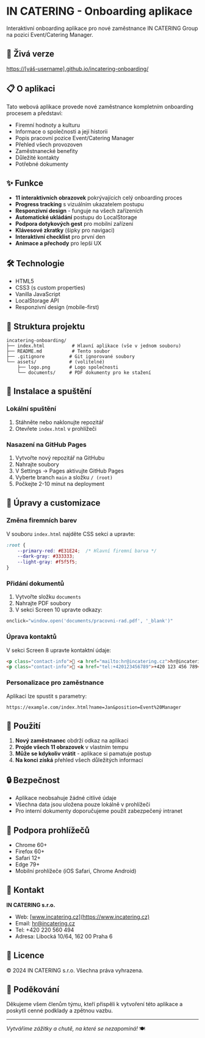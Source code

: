 # IN CATERING - Onboarding aplikace

Interaktivní onboarding aplikace pro nové zaměstnance IN CATERING Group na pozici Event/Catering Manager.

## 🚀 Živá verze
[https://[váš-username].github.io/incatering-onboarding/](https://[váš-username].github.io/incatering-onboarding/)

## 📋 O aplikaci

Tato webová aplikace provede nové zaměstnance kompletním onboarding procesem a představí:
- Firemní hodnoty a kulturu
- Informace o společnosti a její historii
- Popis pracovní pozice Event/Catering Manager
- Přehled všech provozoven
- Zaměstnanecké benefity
- Důležité kontakty
- Potřebné dokumenty

## ✨ Funkce

- **11 interaktivních obrazovek** pokrývajících celý onboarding proces
- **Progress tracking** s vizuálním ukazatelem postupu
- **Responzivní design** - funguje na všech zařízeních
- **Automatické ukládání** postupu do LocalStorage
- **Podpora dotykových gest** pro mobilní zařízení
- **Klávesové zkratky** (šipky pro navigaci)
- **Interaktivní checklist** pro první den
- **Animace a přechody** pro lepší UX

## 🛠️ Technologie

- HTML5
- CSS3 (s custom properties)
- Vanilla JavaScript
- LocalStorage API
- Responzivní design (mobile-first)

## 📁 Struktura projektu

```
incatering-onboarding/
├── index.html          # Hlavní aplikace (vše v jednom souboru)
├── README.md           # Tento soubor
├── .gitignore         # Git ignorované soubory
└── assets/            # (volitelné)
    ├── logo.png       # Logo společnosti
    └── documents/     # PDF dokumenty pro ke stažení
```

## 🔧 Instalace a spuštění

### Lokální spuštění
1. Stáhněte nebo naklonujte repozitář
2. Otevřete `index.html` v prohlížeči

### Nasazení na GitHub Pages
1. Vytvořte nový repozitář na GitHubu
2. Nahrajte soubory
3. V Settings → Pages aktivujte GitHub Pages
4. Vyberte branch `main` a složku `/ (root)`
5. Počkejte 2-10 minut na deployment

## 📝 Úpravy a customizace

### Změna firemních barev
V souboru `index.html` najděte CSS sekci a upravte:
```css
:root {
    --primary-red: #E31E24;  /* Hlavní firemní barva */
    --dark-gray: #333333;
    --light-gray: #f5f5f5;
}
```

### Přidání dokumentů
1. Vytvořte složku `documents`
2. Nahrajte PDF soubory
3. V sekci Screen 10 upravte odkazy:
```javascript
onclick="window.open('documents/pracovni-rad.pdf', '_blank')"
```

### Úprava kontaktů
V sekci Screen 8 upravte kontaktní údaje:
```html
<p class="contact-info">📧 <a href="mailto:hr@incatering.cz">hr@incatering.cz</a></p>
<p class="contact-info">📱 <a href="tel:+420123456789">+420 123 456 789</a></p>
```

### Personalizace pro zaměstnance
Aplikaci lze spustit s parametry:
```
https://example.com/index.html?name=Jan&position=Event%20Manager
```

## 🎯 Použití

1. **Nový zaměstnanec** obdrží odkaz na aplikaci
2. **Projde všech 11 obrazovek** v vlastním tempu
3. **Může se kdykoliv vrátit** - aplikace si pamatuje postup
4. **Na konci získá** přehled všech důležitých informací

## 🔒 Bezpečnost

- Aplikace neobsahuje žádné citlivé údaje
- Všechna data jsou uložena pouze lokálně v prohlížeči
- Pro interní dokumenty doporučujeme použít zabezpečený intranet

## 📱 Podpora prohlížečů

- Chrome 60+
- Firefox 60+
- Safari 12+
- Edge 79+
- Mobilní prohlížeče (iOS Safari, Chrome Android)

## 🤝 Kontakt

**IN CATERING s.r.o.**
- Web: [www.incatering.cz](https://www.incatering.cz)
- Email: hr@incatering.cz
- Tel: +420 220 560 494
- Adresa: Libocká 10/64, 162 00 Praha 6

## 📄 Licence

© 2024 IN CATERING s.r.o. Všechna práva vyhrazena.

## 🙏 Poděkování

Děkujeme všem členům týmu, kteří přispěli k vytvoření této aplikace a poskytli cenné podklady a zpětnou vazbu.

---

*Vytváříme zážitky a chutě, na které se nezapomíná!* 🍽️